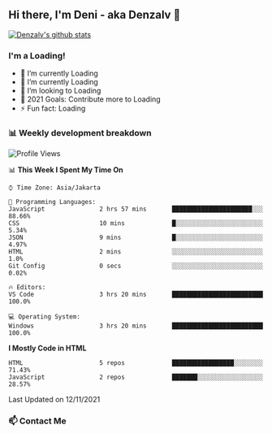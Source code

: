 ## Hi there, I'm Deni - aka Denzalv 👋

[![Denzalv's github stats](https://github-readme-stats.vercel.app/api?username=denzalv)](https://github.com/denzalv/denzalv)

### I'm a Loading!
- 🔭 I’m currently Loading
- 🌱 I’m currently Loading
- 👯 I’m looking to Loading
- 🥅 2021 Goals: Contribute more to Loading
- ⚡ Fun fact: Loading 

### 📊 Weekly development breakdown

<!--START_SECTION:waka-->
![Profile Views](http://img.shields.io/badge/Profile%20Views-47-blue)

📊 **This Week I Spent My Time On** 

```text
⌚︎ Time Zone: Asia/Jakarta

💬 Programming Languages: 
JavaScript               2 hrs 57 mins       ██████████████████████░░░   88.66% 
CSS                      10 mins             █░░░░░░░░░░░░░░░░░░░░░░░░   5.34% 
JSON                     9 mins              █░░░░░░░░░░░░░░░░░░░░░░░░   4.97% 
HTML                     2 mins              ░░░░░░░░░░░░░░░░░░░░░░░░░   1.0% 
Git Config               0 secs              ░░░░░░░░░░░░░░░░░░░░░░░░░   0.02%

🔥 Editors: 
VS Code                  3 hrs 20 mins       █████████████████████████   100.0%

💻 Operating System: 
Windows                  3 hrs 20 mins       █████████████████████████   100.0%

```

**I Mostly Code in HTML** 

```text
HTML                     5 repos             █████████████████░░░░░░░░   71.43% 
JavaScript               2 repos             ███████░░░░░░░░░░░░░░░░░░   28.57%

```



 Last Updated on 12/11/2021
<!--END_SECTION:waka-->

### 📫 Contact Me
